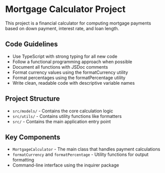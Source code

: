 <!-- Use this file to provide workspace-specific custom instructions to Copilot. For more details, visit https://code.visualstudio.com/docs/copilot/copilot-customization#_use-a-githubcopilotinstructionsmd-file -->

# Mortgage Calculator Project

This project is a financial calculator for computing mortgage payments based on down payment, interest rate, and loan length. 

## Code Guidelines

- Use TypeScript with strong typing for all new code
- Follow a functional programming approach when possible
- Document all functions with JSDoc comments
- Format currency values using the formatCurrency utility
- Format percentages using the formatPercentage utility
- Write clean, readable code with descriptive variable names

## Project Structure

- `src/models/` - Contains the core calculation logic
- `src/utils/` - Contains utility functions like formatters
- `src/` - Contains the main application entry point

## Key Components

- `MortgageCalculator` - The main class that handles payment calculations
- `formatCurrency` and `formatPercentage` - Utility functions for output formatting
- Command-line interface using the inquirer package
